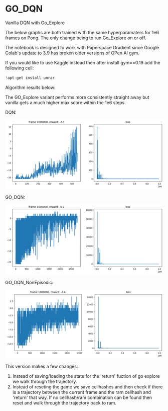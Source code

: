 # GO_DQN

Vanilla DQN with Go_Explore

The below graphs are both trained with the same hyperparamaters for 1e6 frames on Pong. The only change being to run Go_Explore on or off.

The notebook is designed to work with Paperspace Gradient since Google Colab's update to 3.9 has broken older versions of OPen AI gym.

If you would like to use Kaggle instead then after install gym==0.19 add the following cell:

```python
!apt-get install unrar
```

Algorithm results below:

The GO_Explore variant performs more consistently straight away but vanilla gets a much higher max score within the 1e6 steps.

DQN:

![DQN](https://github.com/robjlyons/GO_DQN/blob/main/GO_DQN/DQN_Vanilla.png "DQN_Vanilla")

GO_DQN:

![GO_DQN](https://github.com/robjlyons/GO_DQN/blob/main/GO_DQN/GO_DQN.png "GO_DQN")

GO_DQN_NonEpisodic:

![GO_DQN_NonEpisodic](https://github.com/robjlyons/GO_DQN/blob/main/GO_DQN/GO_DQN_NoResets.png "GO_DQN_NonEpisodic")

This version makes a few changes:

1. Instead of saving/loading the state for the 'return' fuction of go explore we walk through the trajectory.
2. Instead of reseting the game we save cellhashes and then check if there is a trajectory between the current frame and the ram cellhash and 'return' that way. If no cellhash/ram combination can be found then reset and walk through the trajectory back to ram.
